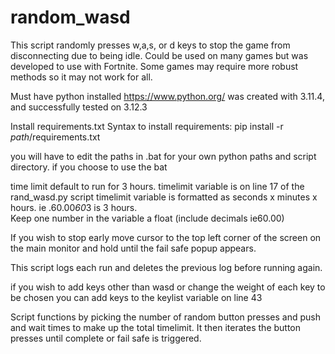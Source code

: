 # random_wasd
This script randomly presses w,a,s, or d keys to stop the game from disconnecting due to being idle.
Could be used on many games but was developed to use with Fortnite. Some games may require more robust methods so it may not work for all.

Must have python installed https://www.python.org/
was created with 3.11.4, and successfully tested on 3.12.3

Install requirements.txt
Syntax to install requirements: pip install -r *path*/requirements.txt

you will have to edit the paths in .bat for your own python paths and script directory. if you choose to use the bat



time limit default to run for 3 hours.  timelimit variable is on line 17 of the rand_wasd.py script
timelimit variable is formatted as seconds x minutes x hours. ie .60.00*60*3 is 3 hours.  
Keep one number in the variable a float (include decimals ie60.00)

If you wish to stop early move cursor to the top left corner of the screen on the main monitor and hold until the fail safe popup appears.

This script logs each run and deletes the previous log before running again.

if you wish to add keys other than wasd or change the weight of each key to be chosen you can add keys to the keylist variable on line 43


Script functions by picking the number of random button presses and push and wait times to make up the total timelimit.  It then iterates the button presses until complete or fail safe is triggered.